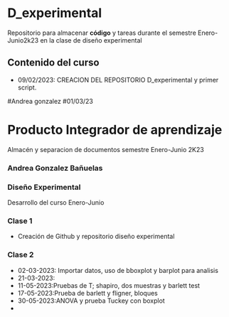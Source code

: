 # D_experimental
Repositorio para almacenar **código** y tareas durante el semestre Enero-Junio2k23 en la clase de diseño experimental

## Contenido del curso

+ 09/02/2023: CREACION DEL REPOSITORIO D_experimental y primer script.

#Andrea gonzalez
#01/03/23

# Producto Integrador de aprendizaje
Almacén y separacion de documentos semestre Enero-Junio 2K23

### Andrea Gonzalez Bañuelas

### Diseño Experimental
 Desarrollo del curso Enero-Junio

### Clase 1
+ Creación de Github y repositorio diseño experimental

### Clase 2



+ 02-03-2023: Importar datos, uso de bboxplot y barplot para analisis
+ 21-03-2023:
+ 11-05-2023:Pruebas de T; shapiro, dos muestras y barlett test
+ 17-05-2023:Prueba de barlett y fligner, bloques 
+ 30-05-2023:ANOVA y prueba Tuckey con boxplot
+ 









